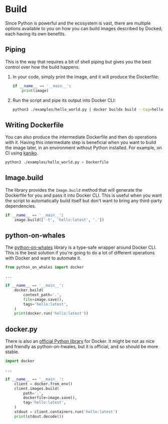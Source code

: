 # Build

Since Python is powerful and the ecosystem is vast, there are multiple options available to you on how you can build images described by Docked, each having its own benefits.

## Piping

This is the way that requires a bit of shell piping but gives you the best control over how the build happens.

1. In your code, simply print the image, and it will produce the Dockerfile:

    ```python
    if __name__ == '__main__':
        print(image)
    ```

1. Run the script and pipe its output into Docker CLI:

    ```bash
    python3 ./examples/hello_world.py | docker buildx build --tag=hello:latest -
    ```

## Writing Dockerfile

You can also produce the intermediate Dockerfile and then do operations with it. Having this intermediate step is beneficial when you want to build the image later, in an environment without Python installed. For example, on CI using [kaniko](https://github.com/GoogleContainerTools/kaniko).

```bash
python3 ./examples/hello_world.py > Dockerfile
```

## Image.build

The library provides the `Image.build` method that will generate the Dockerfile for you and pass it into Docker CLI. This is useful when you want the script to automatically build itself but don't want to bring any third-party dependencies.

```python
if __name__ == '__main__':
    image.build(['-t', 'hello:latest', '.'])
```

## python-on-whales

The [python-on-whales](https://github.com/gabrieldemarmiesse/python-on-whales) library is a type-safe wrapper around Docker CLI. This is the best solution if you're going to do a lot of different operations with Docker and want to automate it.

```python
from python_on_whales import docker

...

if __name__ == '__main__':
    docker.build(
        context_path='.',
        file=image.save(),
        tags='hello:latest',
    )
    print(docker.run('hello:latest'))
```

## docker.py

There is also an [official Python library](https://github.com/docker/docker-py) for Docker. It might be not as nice and friendly as python-on-hwales, but it is official, and so should be more stable.

```python
import docker

...

if __name__ == '__main__':
    client = docker.from_env()
    client.images.build(
        path='.',
        dockerfile=image.save(),
        tag='hello:latest',
    )
    stdout = client.containers.run('hello:latest')
    print(stdout.decode())
```
